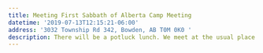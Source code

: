 ```yaml
---
title: Meeting First Sabbath of Alberta Camp Meeting
datetime: '2019-07-13T12:15:21-06:00'
address: '3032 Township Rd 342, Bowden, AB T0M 0K0 '
description: There will be a potluck lunch. We meet at the usual place between Cabin E & F.
---
```


